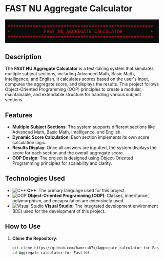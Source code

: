 # FAST NU Aggregate Calculator

![FAST NU Aggregate Calculator](https://raw.githubusercontent.com/hamzza07x/Aggregate-calculator-for-Fast-NU/refs/heads/master/FAST%20NU%20aggregate%20calculator.png)

## Description

The **FAST NU Aggregate Calculator** is a test-taking system that simulates multiple subject sections, including Advanced Math, Basic Math, Intelligence, and English. It calculates scores based on the user's input, computes the aggregate score, and displays the results. This project follows Object-Oriented Programming (OOP) principles to create a modular, maintainable, and extendable structure for handling various subject sections.

## Features

- **Multiple Subject Sections**: The system supports different sections like Advanced Math, Basic Math, Intelligence, and English.
- **Dynamic Score Calculation**: Each section implements its own score calculation logic.
- **Results Display**: Once all answers are inputted, the system displays the score for each section and the overall aggregate score.
- **OOP Design**: The project is designed using Object-Oriented Programming principles for scalability and clarity.

## Technologies Used

- ![C++](https://img.shields.io/badge/-C++-00599C?style=flat-square&logo=c%2B%2B&logoColor=white) **C++**: The primary language used for this project.
- ![OOP](https://img.shields.io/badge/Object--Oriented_Programming-007acc?style=flat-square&logo=java&logoColor=white) **Object-Oriented Programming (OOP)**: Classes, inheritance, polymorphism, and encapsulation are extensively used.
- ![Visual Studio](https://img.shields.io/badge/Visual_Studio-5C2D91?style=flat-square&logo=visual-studio&logoColor=white) **Visual Studio**: The integrated development environment (IDE) used for the development of this project.

## How to Use

1. **Clone the Repository**:

   ```bash
   git clone https://github.com/hamzza07x/Aggregate-calculator-for-Fast-NU.git
   cd Aggregate-calculator-for-Fast-NU
